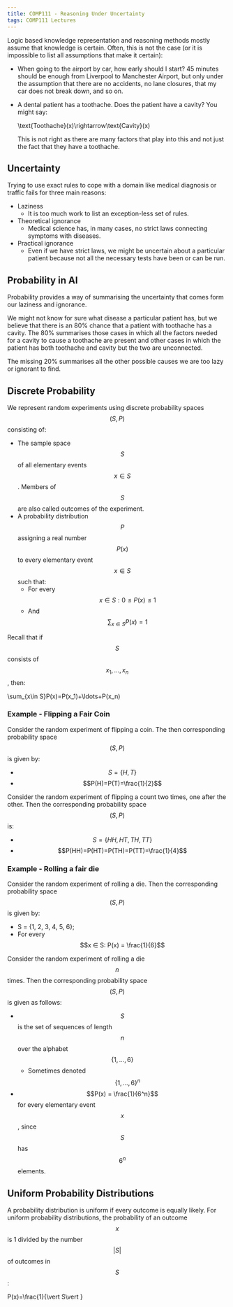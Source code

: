 ```yaml
---
title: COMP111 - Reasoning Under Uncertainty
tags: COMP111 Lectures
---
```

Logic based knowledge representation and reasoning methods mostly assume that knowledge is certain. Often, this is not the case (or it is impossible to list all assumptions that make it certain):

* When going to the airport by car, how early should I start? 45 minutes should be enough from Liverpool to Manchester Airport, but only under the assumption that there are no accidents, no lane closures, that my car does not break down, and so on.
* A dental patient has a toothache. Does the patient have a cavity? You might say:

	$$$$\text{Toothache}(x)\rightarrow\text{Cavity}(x)$$$$

	This is not right as there are many factors that play into this and not just the fact that they have a toothache.
	
## Uncertainty
Trying to use exact rules to cope with a domain like medical diagnosis or traffic fails for three main reasons:

* Laziness
	* It is too much work to list an exception-less set of rules.
* Theoretical ignorance
	* Medical science has, in many cases, no strict laws connecting symptoms with diseases.
* Practical ignorance
	* Even if we have strict laws, we might be uncertain about a particular patient because not all the necessary tests have been or can be run.
	
## Probability in AI

Probability provides a way of summarising the uncertainty that comes form our laziness and ignorance.

We might not know for sure what disease a particular patient has, but we believe that there is an 80% chance that a patient with toothache has a cavity. The 80% summarises those cases in which all the factors needed for a cavity to cause a toothache are present and other cases in which the patient has both toothache and cavity but the two are unconnected.

The missing 20% summarises all the other possible causes we are too lazy or ignorant to find.

## Discrete Probability
We represent random experiments using discrete probability spaces $$(S,P)$$ consisting of:

* The sample space $$S$$ of all elementary events $$x\in S$$. Members of $$S$$ are also called outcomes of the experiment.
* A probability distribution $$P$$ assigning a real number $$P(x)$$ to every elementary event $$x\in S$$ such that:
	* For every $$x\in S: 0\leq P(x) \leq 1$$
	* And $$\sum_{x\in S}P(x)=1$$
	
Recall that if $$S$$ consists of $$x_1,\ldots,x_n$$, then:

$$$$\sum_{x\in S}P(x)=P(x_1)+\ldots+P(x_n)$$$$

### Example - Flipping a Fair Coin
Consider the random experiment of flipping a coin. The then corresponding probability space $$(S,P)$$ is given by:

* $$S=\{H,T\}$$
* $$P(H)=P(T)=\frac{1}{2}$$

Consider the random experiment of flipping a count two times, one after the other. Then the corresponding probability space $$(S,P)$$ is:

* $$S=\{HH,HT,TH,TT\}$$
* $$P(HH)=P(HT)=P(TH)=P(TT)=\frac{1}{4}$$

### Example - Rolling a fair die
Consider the random experiment of rolling a die. Then the corresponding probability space $$(S, P)$$ is given by:

* S = {1, 2, 3, 4, 5, 6};
* For every $$x ∈ S: P(x) = \frac{1}{6}$$

Consider the random experiment of rolling a die $$n$$ times. Then the corresponding probability space $$(S, P)$$ is given as follows:

* $$S$$ is the set of sequences of length $$n$$ over the alphabet $$\{1,\ldots, 6\}$$
	* Sometimes denoted $$\{1,\ldots, 6\}^n$$
* $$P(x) = \frac{1}{6^n}$$ for every elementary event $$x$$, since $$S$$ has $$6^n$$ elements.

## Uniform Probability Distributions
A probability distribution is uniform if every outcome is equally likely. For uniform probability distributions, the probability of an outcome $$x$$ is 1 divided by the number $$\vert S\vert $$ of outcomes in $$S$$:

$$$$P(x)=\frac{1}{\vert S\vert }$$$$

